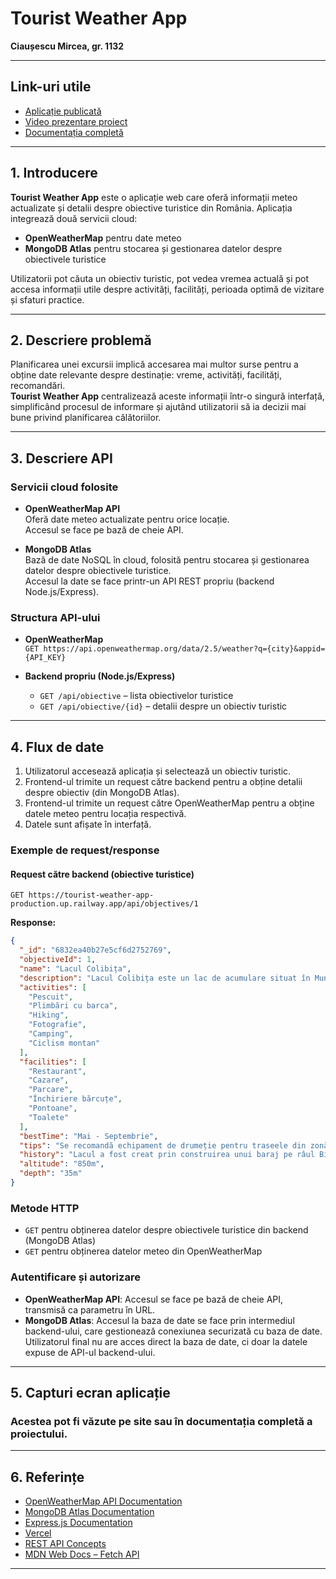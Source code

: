 # Tourist Weather App

**Ciaușescu Mircea, gr. 1132**

---

## Link-uri utile

- [Aplicație publicată](https://tourist-weather-app.vercel.app/)
- [Video prezentare proiect](https://youtu.be/VAdq2wEcrxk)
- [Documentația completă](https://docs.google.com/document/d/1gsdxRzdwfrMJfrt6n_o_t8lf72u5p8xmccUdjswKod8/edit?usp=sharing)

---

## 1. Introducere

**Tourist Weather App** este o aplicație web care oferă informații meteo actualizate și detalii despre obiective turistice din România. Aplicația integrează două servicii cloud:
- **OpenWeatherMap** pentru date meteo
- **MongoDB Atlas** pentru stocarea și gestionarea datelor despre obiectivele turistice

Utilizatorii pot căuta un obiectiv turistic, pot vedea vremea actuală și pot accesa informații utile despre activități, facilități, perioada optimă de vizitare și sfaturi practice.

---

## 2. Descriere problemă

Planificarea unei excursii implică accesarea mai multor surse pentru a obține date relevante despre destinație: vreme, activități, facilități, recomandări.  
**Tourist Weather App** centralizează aceste informații într-o singură interfață, simplificând procesul de informare și ajutând utilizatorii să ia decizii mai bune privind planificarea călătoriilor.

---

## 3. Descriere API

### Servicii cloud folosite

- **OpenWeatherMap API**  
  Oferă date meteo actualizate pentru orice locație.  
  Accesul se face pe bază de cheie API.

- **MongoDB Atlas**  
  Bază de date NoSQL în cloud, folosită pentru stocarea și gestionarea datelor despre obiectivele turistice.  
  Accesul la date se face printr-un API REST propriu (backend Node.js/Express).

### Structura API-ului

- **OpenWeatherMap**  
  `GET https://api.openweathermap.org/data/2.5/weather?q={city}&appid={API_KEY}`

- **Backend propriu (Node.js/Express)**  
  - `GET /api/obiective` – lista obiectivelor turistice  
  - `GET /api/obiective/{id}` – detalii despre un obiectiv turistic

---

## 4. Flux de date

1. Utilizatorul accesează aplicația și selectează un obiectiv turistic.
2. Frontend-ul trimite un request către backend pentru a obține detalii despre obiectiv (din MongoDB Atlas).
3. Frontend-ul trimite un request către OpenWeatherMap pentru a obține datele meteo pentru locația respectivă.
4. Datele sunt afișate în interfață.

### Exemple de request/response

#### Request către backend (obiective turistice)

```http
GET https://tourist-weather-app-production.up.railway.app/api/objectives/1
```

**Response:**
```json
{
  "_id": "6832ea40b27e5cf6d2752769",
  "objectiveId": 1,
  "name": "Lacul Colibița",
  "description": "Lacul Colibița este un lac de acumulare situat în Munții Călimani, județul Bistrița-Năsăud. Construit în 1991, lacul are o suprafață de 270 hectare și este înconjurat de păduri de conifere și pajiști alpine. Este un loc ideal pentru relaxare, activități nautice și drumeții montane.",
  "activities": [
    "Pescuit",
    "Plimbări cu barca",
    "Hiking",
    "Fotografie",
    "Camping",
    "Ciclism montan"
  ],
  "facilities": [
    "Restaurant",
    "Cazare",
    "Parcare",
    "Închiriere bărcuțe",
    "Pontoane",
    "Toalete"
  ],
  "bestTime": "Mai - Septembrie",
  "tips": "Se recomandă echipament de drumeție pentru traseele din zonă. Lacul este perfect pentru pescuitul păstrăvului. Temperatura apei este rece chiar și vara, așa că aduceți echipament adecvat.",
  "history": "Lacul a fost creat prin construirea unui baraj pe râul Bistrița în 1991. Zona este cunoscută pentru frumusețea peisajelor montane și pentru fauna bogată.",
  "altitude": "850m",
  "depth": "35m"
}

```

### Metode HTTP

- `GET` pentru obținerea datelor despre obiectivele turistice din backend (MongoDB Atlas)
- `GET` pentru obținerea datelor meteo din OpenWeatherMap

### Autentificare și autorizare

- **OpenWeatherMap API**: Accesul se face pe bază de cheie API, transmisă ca parametru în URL.
- **MongoDB Atlas**: Accesul la baza de date se face prin intermediul backend-ului, care gestionează conexiunea securizată cu baza de date. Utilizatorul final nu are acces direct la baza de date, ci doar la datele expuse de API-ul backend-ului.

---

## 5. Capturi ecran aplicație

### Acestea pot fi văzute pe site sau în documentația completă a proiectului.

---

## 6. Referințe

- [OpenWeatherMap API Documentation](https://openweathermap.org/api)
- [MongoDB Atlas Documentation](https://www.mongodb.com/docs/atlas/)
- [Express.js Documentation](https://expressjs.com/)
- [Vercel](https://vercel.com/)
- [REST API Concepts](https://restfulapi.net/)
- [MDN Web Docs – Fetch API](https://developer.mozilla.org/en-US/docs/Web/API/Fetch_API)

---

